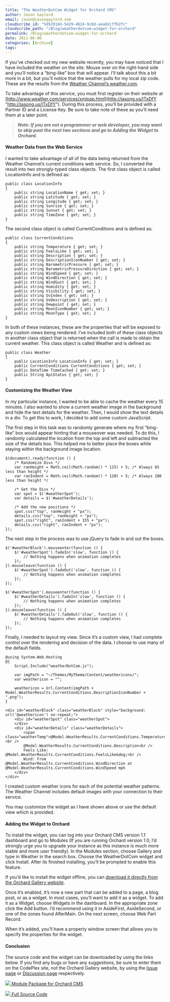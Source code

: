 ```yaml
---
title: "The WeatherDotCom Widget for Orchard CMS"
author: Jason Gaylord
email: jason@jasongaylord.com
cloudscribe_id: "5d52916d-5429-4624-9c8d-aea02cffb2fc"
cloudscribe_path: "/Blog/weatherdotcom-widget-for-orchard"
permalink: /Blog/weatherdotcom-widget-for-orchard
date: 2011-06-06
categories: [Archive]
tags: 
---
```


If you’ve checked out my new website recently, you may have noticed that I have included the weather on the site. Mouse over on the right-hand side and you’ll notice a “bing-like” box that will appear. I’ll talk about this a bit more in a bit, but you’ll notice that the weather pulls for my local zip code. These are the results from the [Weather Channel’s weather.com](http://www.weather.com/).

To take advantage of this service, you must first register on their website at [http://www.weather.com/services/xmloap.html](http://jasong.us/lTxDfY "http://jasong.us/lTxDfY"). During this process, you’ll be provided with a Partner ID and a License Key. Be sure to take note of these as you’ll need them at a later point.

> ***<span color="#666666" style="color: rgb(102, 102, 102);">Note: If you are not a programmer or web developer, you may want to skip past the next two sections and go to Adding the Widget to Orchard.</span>***

#### Weather Data from the Web Service

I wanted to take advantage of all of the data being returned from the Weather Channel’s current conditions web service. So, I converted the result into two strongly-typed class objects. The first class object is called LocationInfo and is defined as:

    public class LocationInfo
    {
        public string LocationName { get; set; }
        public string Latitude { get; set; }
        public string Longitude { get; set; }
        public string Sunrise { get; set; }
        public string Sunset { get; set; }
        public string TimeZone { get; set; }
    }

The second class object is called CurrentConditions and is defined as:

    public class CurrentConditions
    {
        public string Temperature { get; set; }
        public string FeelsLike { get; set; }
        public string Description { get; set; }
        public string DescriptionIconNumber { get; set; }
        public string BarometricPressure { get; set; }
        public string BarometricPressureDirection { get; set; }
        public string WindSpeed { get; set; }
        public string WindDirection { get; set; }
        public string WindGust { get; set; }
        public string Humidity { get; set; }
        public string Visibility { get; set; }
        public string UvIndex { get; set; }
        public string UvDescription { get; set; }
        public string Dewpoint { get; set; }
        public string MoonIconNumber { get; set; }
        public string MoonType { get; set; }
    }

In both of these instances, these are the properties that will be exposed to any custom views being rendered. I’ve included both of these class objects in another class object that is returned when the call is made to obtain the current weather. This class object is called Weather and is defined as:

    public class Weather
    {        
        public LocationInfo LocationInfo { get; set; }
        public CurrentConditions CurrentConditions { get; set; }
        public DateTime TimeCached { get; set; }
        public String ApiStatus { get; set; }
    }

#### Customizing the Weather View

In my particular instance, I wanted to be able to cache the weather every 15 minutes. I also wanted to show a current weather image in the background and hide the text details for the weather. Then, I would show the text details in a div. To get this to work, I decided to add some custom JavaScript.

The first step in this task was to randomly generate where my first “bing-like” box would appear hinting that a mouseover was needed. To do this, I randomly calculated the location from the top and left and subtracted the size of the details box. This helped me to better place the boxes while staying within the background image location.

    $(document).ready(function () {
        /* Randomize Divs */
        var ranHeight = Math.ceil(Math.random() * 115) + 5; /* Always 85 less than height */
        var ranIndent = Math.ceil(Math.random() * 120) + 5; /* Always 180 less than height */

        /* Get the Divs */
        var spot = $('#weatherSpot');
        var details = $('#weatherDetails');

        /* Add the new positions */
        spot.css("top", ranHeight + "px");
        details.css("top", ranHeight + "px");
        spot.css("right", ranIndent + 155 + "px");
        details.css("right", ranIndent + "px");
    });

The next step in the process was to use jQuery to fade in and out the boxes.

    $('#weatherBlock').mouseenter(function () {
        $('#weatherSpot').fadeIn('slow', function () {
            // Nothing happens when animation completes
        });
    }).mouseleave(function () {
        $('#weatherSpot').fadeOut('slow', function () {
            // Nothing happens when animation completes
        });
    });

    $('#weatherSpot').mouseenter(function () {
        $('#weatherDetails').fadeIn('slow', function () {
            // Nothing happens when animation completes
        });
    }).mouseleave(function () {
        $('#weatherDetails').fadeOut('slow', function () {
            // Nothing happens when animation completes
        });
    });

Finally, I needed to layout my view. Since it’s a custom view, I had complete control over the rendering and decision of the data. I choose to use many of the default fields.

    @using System.Web.Hosting
    @{
        Script.Include("weatherDotCom.js");

        var imgPath = "~/Themes/MyTheme/Content/weathericons/";
        var weathericon = "";

        weathericon = Url.Content(imgPath + Model.WeatherResults.CurrentConditions.DescriptionIconNumber + ".png");
    }

    <div id="weatherBlock" class="weatherBlock" style="background: url('@weathericon') no-repeat;">
        <div id="weatherSpot" class="weatherSpot">
        </div>
        <div id="weatherDetails" class="weatherDetails">
            <span class="weatherTemp">@Model.WeatherResults.CurrentConditions.Temperature&deg;F</span><br />
            @Model.WeatherResults.CurrentConditions.Description<br />
            Feels Like: @Model.WeatherResults.CurrentConditions.FeelsLike&deg;<br />
            Wind: From @Model.WeatherResults.CurrentConditions.WindDirection at @Model.WeatherResults.CurrentConditions.WindSpeed mph
        </div>
    </div>

I created custom weather icons for each of the potential weather patterns. The Weather Channel includes default images with your connection to their service.

You may customize the widget as I have shown above or use the default view which is provided.

#### Adding the Widget to Orchard

To install the widget, you can log into your Orchard CMS version 1.1 dashboard and go to Modules (If you are running Orchard version 1.0, I’d strongly urge you to upgrade your instance as this instance is much more stable and more user friendly). In the Modules section, choose Gallery and type in Weather in the search box. Choose the WeatherDotCom widget and click Install. After its finished installing, you’ll be prompted to enable this feature.

If you’d like to install the widget offline, you can [download it directly from the Orchard Gallery website](http://jasong.us/kVwwY7).

Once it’s enabled, it’s now a new part that can be added to a page, a blog post, or as a widget. In most cases, you’ll want to add it as a widget. To add it as a Widget, choose Widgets in the dashboard. In the appropriate zone click the Add button. I’d recommend using it in AsideFirst, AsideSecond, or one of the zones found AfterMain. On the next screen, choose Web Part Record.

When it’s added, you’ll have a property window screen that allows you to specify the properties for the widget.

#### Conclusion

The source code and the widget can be downloaded by using the links below. If you find any bugs or have any suggestions, be sure to enter them on the CodePlex site, not the Orchard Gallery website, by using the [Issue page](http://jasong.us/jSK0CU) or [Discussion page](http://jasong.us/j2PCWf) respectively.

[![](http://jasong.us/jrk74Q) Module Package for Orchard CMS](http://jasong.us/iVgLrU "http://jasong.us/iVgLrU")

[![](http://jasong.us/jrk74Q) Full Source Code](http://jasong.us/mhsING "http://jasong.us/mhsING")
